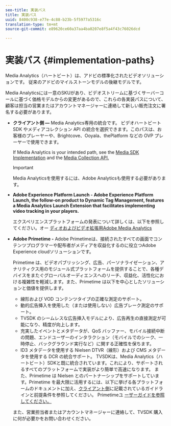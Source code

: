 ```yaml
---
seo-title: 実装パス
title: 実装パス
uuid: 8400c938-e77e-4c88-b23b-5f5977a5316c
translation-type: tm+mt
source-git-commit: e89620ce60a37aa4ba0207e8f5a4f43c76026dcd

---
```



# 実装パス {#implementation-paths}

Media Analytics（ハートビート）は、アドビの標準化されたビデオソリューションです。 従来のアドビのマイルストーンモデルの後継モデルです。

Media Analyticsには一意のSKUがあり、ビデオストリームに基づくサーバーコールに基づく価格モデルからの変更があるので、これらの各実装パスについて、顧客は担当の営業またはアカウントマネージャーに連絡して新しい販売注文に署名する必要があります。

* **クライアント側 —** Media Analytics専用の統合です。 ビデオハートビート SDK やメディアコレクション API の統合を選択できます。このパスは、お客様のプレーヤーや、Brightcove、Ooyala、thePlatform などの OVP プレーヤーで使用できます。

   If Media Analytics is your intended path, see the [Media SDK Implementation](/help/sdk-implement/setup/setup-overview.md) and the [Media Collection API.](/help/media-collection-api/mc-api-overview.md)

   >[!IMPORTANT]
   >
   >Media Analyticsを使用するには、Adobe Analyticsも使用する必要があります。

* **Adobe Experience Platform Launch - Adobe Experience Platform Launch, the follow-on product to Dynamic Tag Management, features a Media Analytics Launch Extension that facilitates implementing video tracking in your players.**

   エクスペリエンスプラットフォームの発表について詳しくは、以下を参照してください。オー [ディオおよびビデオ拡張用Adobe Media Analytics](https://docs.adobelaunch.com/extension-reference/web/adobe-media-analytics-for-audio-and-video-extension)
* **Adobe Primetime -** Adobe Primetimeは、接続されたすべての画面でコンテンツプログラマーや配布者がメディアを収益化するのに役立つAdobe Experience cloudソリューションです。

   Primetime は、ビデオパブリッシング、広告、パーソナライゼーション、アナリティクス用のモジュール式プラットフォームを提供することで、各種デバイスをまたぐグローバルオーディエンスへのリーチ、収益化、活性化における複雑性を軽減します。また、Primetime は以下を中心としたソリューションと価値を提供します。

   * 線形および VOD コンテンツタイプの正確な測定のサポート。
   * 動的広告挿入を使用した（または使用しない）広告ブレーク測定のサポート。
   * TVSDK のシームレスな広告挿入モデルにより、広告再生の直接測定が可能になり、精度が向上します。
   * 充実したイベントとメタデータが、QoS バッファー、モバイル接続中断の問題、エンドユーザーのインタラクション（モバイルでのシーク、一時停止、バックグラウンド実行など）に関する正確性を保ちます。
   * ID3 メタデータを使用する Nielsen DTVR（線形）および CMS メタデータを使用する DCR の統合サポート。
   TVSDKは、Media Analytics（ハートビート）SDKと既に統合されています。これにより、サポートされるすべてのプラットフォームで実装がより簡単で高速になります。 また、Primetime は Nielsen とのパートナーシップをサポートしています。Primetime を最大限に活用するには、以下に挙げる各プラットフォームのドキュメントに加え、[クライアント側](/help/intro-to-ava/implementation-paths/client-side-path.md)に記載されているガイドラインと前提条件を参照してください。 Primetimeユ [ーザーガイドを参照してください。](https://helpx.adobe.com/primetime/user-guide.html)

   また、営業担当者またはアカウントマネージャーに連絡して、TVSDK 購入に何が必要かをお問い合わせください。
